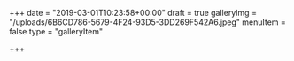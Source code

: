 +++
date = "2019-03-01T10:23:58+00:00"
draft = true
galleryImg = "/uploads/6B6CD786-5679-4F24-93D5-3DD269F542A6.jpeg"
menuItem = false
type = "galleryItem"

+++
